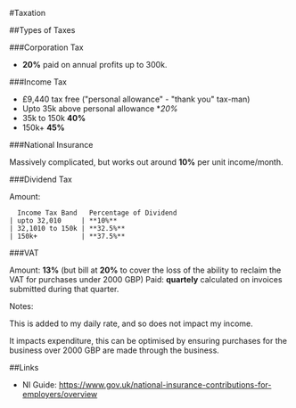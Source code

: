 #Taxation

##Types of Taxes

###Corporation Tax

 - **20%** paid on annual profits up to 300k.

###Income Tax

 - £9,440 tax free ("personal allowance" - "thank you" tax-man)
 - Upto 35k above personal allowance **20%*
 - 35k to 150k **40%**
 - 150k+ **45%**

###National Insurance

Massively complicated, but works out around **10%** per unit income/month.

###Dividend Tax

Amount: 

      Income Tax Band   Percentage of Dividend
    | upto 32,010     | **10%**
    | 32,1010 to 150k | **32.5%**
    | 150k+           | **37.5%**

###VAT

Amount: **13%** (but bill at **20%** to cover the loss of the ability to reclaim the VAT for purchases under 2000 GBP)
Paid: **quartely** calculated on invoices submitted during that quarter.

Notes:

This is added to my daily rate, and so does not impact my income.

It impacts expenditure, this can be optimised by ensuring purchases for the business over 2000 GBP are made through the business.

##Links

 - NI Guide: https://www.gov.uk/national-insurance-contributions-for-employers/overview
